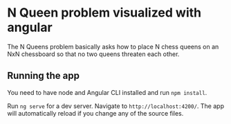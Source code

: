 # N Queen problem visualized with angular

The N Queens problem basically asks how to place N chess queens on an NxN chessboard so that no two queens threaten each other.



## Running the app

You need to have node and Angular CLI installed and run `npm install`.

Run `ng serve` for a dev server. Navigate to `http://localhost:4200/`. The app will automatically reload if you change any of the source files.

